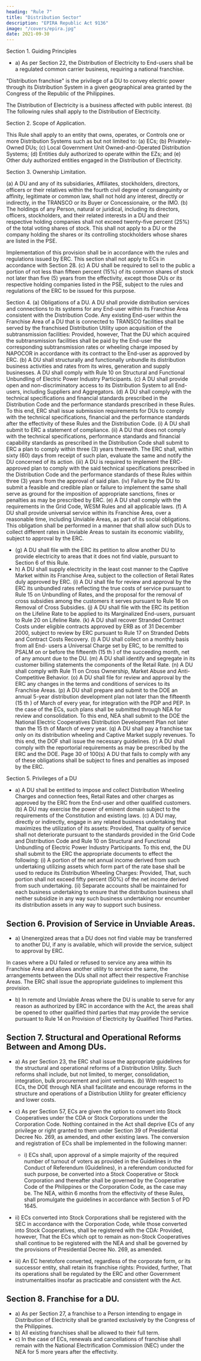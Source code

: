 ```yaml
---
heading: "Rule 7"
title: "Distribution Sector"
description: "EPIRA Republic Act 9136"
image: "/covers/epira.jpg"
date: 2021-09-30
---
```



Section 1. Guiding Principles

- a) As per Section 22, the Distribution of Electricity to End-users shall be a regulated common carrier business, requiring a
national franchise. 

"Distribution franchise" is the privilege of a DU to convey electric power through its Distribution System in a given geographical area granted by the Congress of the Republic of the Philippines. 

The Distribution of Electricity is a business affected with public interest.
(b) The following rules shall apply to the Distribution of Electricity.

Section 2. Scope of Application.

This Rule shall apply to an entity that owns, operates, or Controls one or more Distribution Systems such as but not limited to:
(a) ECs;
(b) Privately-Owned DUs;
(c) Local Government Unit Owned-and-Operated Distribution Systems;
(d) Entities duly authorized to operate within the EZs; and
(e) Other duly authorized entities engaged in the Distribution of
Electricity.


Section 3. Ownership Limitation.

(a) A DU and any of its subsidiaries, Affiliates,
stockholders, directors, officers or their relatives within the fourth
civil degree of consanguinity or affinity, legitimate or common law,
shall not hold any interest, directly or indirectly, in the TRANSCO or
its Buyer or Concessionaire, or the IMO.
(b) The holdings of any Person, natural or juridical, including its
directors, officers, stockholders, and their related interests in a
DU and their respective holding companies shall not
exceed twenty-five percent (25%) of the total voting shares of stock.
This shall not apply to a DU or the company holding
the shares or its controlling stockholders whose shares are listed in
the PSE. 

Implementation of this provision shall be in accordance with
the rules and regulations issued by ERC. This section shall not apply
to ECs in accordance with Section 28.
(c) A DU shall be required to sell to the public a portion of
not less than fifteen percent (15%) of its common shares of stock not
later than five (5) years from the effectivity, except those
DUs or its respective holding companies listed in the
PSE, subject to the rules and regulations of the ERC to be issued for
this purpose.

Section 4.
(a)
Obligations of a DU.
A DU shall provide distribution services and
connections to its systems for any End-user within its Franchise Area
consistent with the Distribution Code. Any existing End-user within
the Franchise Area of a DU that is connected to
TRANSCO facilities shall be served by the franchised Distribution
Utility upon acquisition of the subtransmission facilities: Provided,
however, That the DU which acquired the
subtransmission facilities shall be paid by the End-user the
corresponding subtransmission rates or wheeling charge imposed by NAPOCOR in accordance with its contract to the End-user as approved by
ERC.
(b) A DU shall structurally and functionally unbundle its
distribution business activities and rates from its wires, generation
and supply businesses. A DU shall comply with Rule
10 on Structural and Functional Unbundling of Electric Power
Industry Participants.
(c) A DU shall provide open and non-discriminatory
access to its Distribution System to all End-users, including Suppliers
and Aggregators.
(d) A DU shall comply with the technical specifications
and financial standards prescribed in the Distribution Code and the
performance standards prescribed in these Rules. To this end, ERC
shall issue submission requirements for DUs to
comply with the technical specifications, financial and the
performance standards after the effectivity of these Rules and the
Distribution Code.
(i) A DU shall submit to ERC a statement of
compliance.
(ii) A DU that does not comply with the technical
specifications, performance standards and financial capability
standards as prescribed in the Distribution Code shall submit
to ERC a plan to comply within three (3) years therewith. The
ERC shall, within sixty (60) days from receipt of such plan,
evaluate the same and notify the DU concerned
of its action.
(iii) A DU is required to implement the ERC-
approved plan to comply with the said technical specifications
prescribed in the Distribution Code and the performance
standards of these Rules within three (3) years from the
approval of said plan.
(iv) Failure by the DU to submit a feasible and
credible plan or failure to implement the same shall serve as
ground for the imposition of appropriate sanctions, fines or
penalties as may be prescribed by ERC.
(e) A DU shall comply with the requirements in the Grid
Code, WESM Rules and all applicable laws.
(f) A DU shall provide universal service within its
Franchise Area, over a reasonable time, including Unviable Areas, as
part of its social obligations. This obligation shall be performed in a
manner that shall allow such DUs to collect different
rates in Unviable Areas to sustain its economic viability, subject to
approval by the ERC.

- (g) A DU shall file with the ERC its petition to allow
another DU to provide electricity to areas that it does
not find viable, pursuant to Section 6 of this Rule.
- h) A DU shall supply electricity in the least cost manner
to the Captive Market within its Franchise Area, subject to the
collection of Retail Rates duly approved by ERC.
(i) A DU shall file for review and approval by the ERC its
unbundled rates reflecting the true costs of service pursuant to Rule
15 on Unbundling of Rates, and the proposal for the removal of cross
subsidies among the customers it serves pursuant to Rule 16 on
Removal of Cross Subsidies.
(j) A DU shall file with the ERC its petition on the Lifeline
Rate to be applied to its Marginalized End-users, pursuant to Rule 20
on Lifeline Rate.
(k) A DU shall recover Stranded Contract Costs under
eligible contracts approved by ERB as of 31 December 2000, subject
to review by ERC pursuant to Rule 17 on Stranded Debts and
Contract Costs Recovery.
(l) A DU shall collect on a monthly basis from all End-
users a Universal Charge set by ERC, to be remitted to PSALM on or
before the fifteenth (15 th ) of the succeeding month, net of any amount
due to the DU.
(m) A DU shall identify and segregate in its customer
billing statements the components of the Retail Rate.
(n) A DU shall comply with Rule 11 on Cross Ownership,
Market Abuse and Anti-Competitive Behavior.
(o) A DU shall file for review and approval by the ERC any
changes in the terms and conditions of services to its Franchise
Areas.
(p) A DU shall prepare and submit to the DOE an annual
5-year distribution development plan not later than the fifteenth (15 th )
of March of every year, for integration with the PDP and PEP.
In the case of the ECs, such plans shall be submitted through NEA for
review and consolidation. To this end, NEA shall submit to the DOE
the National Electric Cooperatives Distribution Development Plan not
later than the 15 th of March of every year.
(q) A DU shall pay a franchise tax only on its distribution
wheeling and Captive Market supply revenues. To this end, the DOF
shall issue the necessary guidelines.
(r) A DU shall comply with the reportorial requirements
as may be prescribed by the ERC and the DOE.
Page 30 of 100(s)
A DU that fails to comply with any of these obligations
shall be subject to fines and penalties as imposed by the ERC.

Section 5. Privileges of a DU

- a) A DU shall be entitled to impose and collect Distribution Wheeling Charges and connection fees, Retail Rates and other charges as approved by the ERC from the End-user and other
qualified customers.
(b) A DU may exercise the power of eminent domain
subject to the requirements of the Constitution and existing laws.
(c) A DU may, directly or indirectly, engage in any related
business undertaking that maximizes the utilization of its assets:
Provided, That quality of service shall not deteriorate pursuant to the
standards provided in the Grid Code and Distribution Code and Rule
10 on Structural and Functional Unbundling of Electric Power
Industry Participants. To this end, the DU shall
submit to the ERC the appropriate documents to effect the following:
(i) A portion of the net annual income derived from such
undertaking utilizing assets which form part of the rate base
shall be used to reduce its Distribution Wheeling Charges:
Provided, That, such portion shall not exceed fifty percent (50%)
of the net income derived from such undertaking.
(ii) Separate accounts shall be maintained for each business
undertaking to ensure that the distribution business shall
neither subsidize in any way such business undertaking nor
encumber its distribution assets in any way to support such
business.

## Section 6. Provision of Service in Unviable Areas.

- a) Unenergized areas that a DU does not find viable may be transferred to another DU, if any is available,
which will provide the service, subject to approval by ERC. 

In cases where a DU failed or refused to service any area within
its Franchise Area and allows another utility to service the same, the
arrangements between the DUs shall not affect their
respective Franchise Areas. The ERC shall issue the appropriate
guidelines to implement this provision.

- b) In remote and Unviable Areas where the DU is unable to serve for any reason as authorized by ERC in accordance with the
Act, the areas shall be opened to other qualified third parties that may
provide the service pursuant to Rule 14 on Provision of Electricity by
Qualified Third Parties.

## Section 7. Structural and Operational Reforms Between and Among DUs.

- a) As per Section 23, the ERC shall issue the appropriate
guidelines for the structural and operational reforms of a Distribution
Utility. Such reforms shall include, but not limited, to merger,
consolidation, integration, bulk procurement and joint ventures.
(b) With respect to ECs, the DOE through NEA shall facilitate and
encourage reforms in the structure and operations of a Distribution
Utility for greater efficiency and lower costs.

- c) As per Section 57, ECs are given the option to convert
into Stock Cooperatives under the CDA or Stock Corporations under
the Corporation Code. Nothing contained in the Act shall deprive ECs
of any privilege or right granted to them under Section 39 of
Presidential Decree No. 269, as amended, and other existing laws.
The conversion and registration of ECs shall be implemented in the following manner:
  - i) ECs shall, upon approval of a simple majority of the required number of turnout of voters as provided in the Guidelines in the Conduct of Referendum (Guidelines), in a referendum conducted for such purpose, be converted into a Stock
Cooperative or Stock Corporation and thereafter shall be governed by the Cooperative Code of the Philippines or the
Corporation Code, as the case may be. The NEA, within 6 months from the effectivity of these Rules, shall promulgate the
guidelines in accordance with Section 5 of PD 1645.
- ii) ECs converted into Stock Corporations shall be registered with the SEC in accordance with the Corporation Code, while those
converted into Stock Cooperatives, shall be registered with the CDA: Provided, however, That the ECs which opt to remain as
non-Stock Cooperatives shall continue to be registered with the NEA and shall be governed by the provisions of Presidential
Decree No. 269, as amended.
- iii) An EC heretofore converted, regardless of the corporate form, or its successor entity, shall retain its franchise rights: Provided, further, That its operations shall be regulated by the ERC and
other Government instrumentalities insofar as practicable and
consistent with the Act.

## Section 8. Franchise for a DU.

- a) As per Section 27, a franchise to a Person intending to engage in Distribution of Electricity shall be granted exclusively by the Congress of the Philippines.
- b) All existing franchises shall be allowed to their full term.
- c) In the case of ECs, renewals and cancellations of franchise shall
remain with the National Electrification Commission (NEC) under the
NEA for 5 more years after the effectivity.
